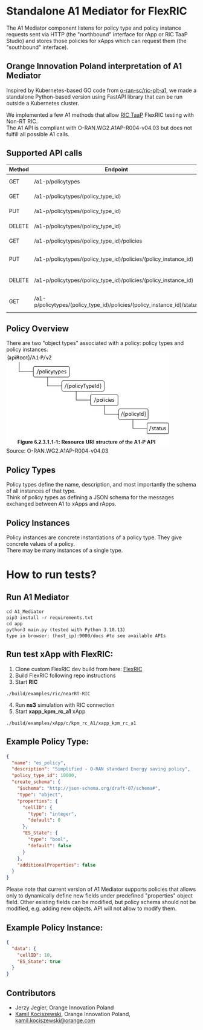 Standalone A1 Mediator for FlexRIC
======== 

The A1 Mediator component listens for policy type and policy instance requests sent via HTTP (the "northbound" interface for rApp or RIC TaaP Studio) and stores those policies for xApps which can request them (the "southbound" interface).

Orange Innovation Poland interpretation of A1 Mediator
----------------
Inspired by Kubernetes-based GO code from [o-ran-sc/ric-plt-a1](https://github.com/o-ran-sc/ric-plt-a1.git), we made a standalone Python-based version using FastAPI library that can be run outside a Kubernetes cluster. <br>

We implemented a few A1 methods that allow [RIC TaaP](https://github.com/Orange-OpenSource/ns-O-RAN-flexric/) FlexRIC testing with Non-RT RIC.<br> The A1 API is compliant with O-RAN.WG2.A1AP-R004-v04.03 but does not fulfill all possible A1 calls.

## Supported API calls
 | **Method** | **Endpoint**                                                | **Description**                |
|------------|-------------------------------------------------------------|--------------------------------|
| GET        | /a1-p/policytypes                                           | List Policy Types          |
| GET        | /a1-p/policytypes/(policy_type_id)                          | Get Policy Type               |
| PUT        | /a1-p/policytypes/(policy_type_id)                         | Create Policy Type            |
| DELETE     | /a1-p/policytypes/(policy_type_id)                         | Delete Policy Type            |
| GET        | /a1-p/policytypes/(policy_type_id)/policies                 | List Policy Instances         |
| PUT        | /a1-p/policytypes/(policy_type_id)/policies/(policy_instance_id) | Create Policy Instance        |
| DELETE     | /a1-p/policytypes/(policy_type_id)/policies/(policy_instance_id) | Delete Policy Instance        |
| GET        | /a1-p/policytypes/(policy_type_id)/policies/(policy_instance_id)/status | Get Policy Instance Status    |

Policy Overview
----------------

There are two "object types" associated with a policy: policy types and policy instances.
![policy_schema](policy_schema.png)<br>
Source: O-RAN.WG2.A1AP-R004-v04.03

Policy Types
----------------
Policy types define the name, description, and most importantly the schema of all instances of that type.  
Think of policy types as defining a JSON schema for the messages exchanged between A1 to xApps and rApps.

Policy Instances
----------------
Policy instances are concrete instantiations of a policy type. They give concrete values of a policy.  
There may be many instances of a single type.

How to run tests?
========
## Run A1 Mediator
```
cd A1_Mediator
pip3 install -r requirements.txt
cd app
python3 main.py (tested with Python 3.10.13)
type in browser: (host_ip):9000/docs #to see available APIs
```

## Run test xApp with FlexRIC:
1. Clone custom FlexRIC dev build from here: [FlexRIC](https://gitlab.eurecom.fr/Kociszz/flexric-a1-xapp/-/tree/A1_integration_RIC_TaaP?ref_type=heads)
2. Build FlexRIC following repo instructions
3. Start **RIC**
```
./build/examples/ric/nearRT-RIC
```
4. Run **ns3** simulation with RIC connection
5. Start **xapp_kpm_rc_a1** xApp
```
./build/examples/xApp/c/kpm_rc_A1/xapp_kpm_rc_a1
```
## Example Policy Type:
```json
{
  "name": "es_policy",
  "description": "Simplified - O-RAN standard Energy saving policy",
  "policy_type_id": 10000,
  "create_schema": {
    "$schema": "http://json-schema.org/draft-07/schema#",
    "type": "object",
    "properties": {
      "cellID": {
        "type": "integer",
        "default": 0
      },
      "ES_State": {
        "type": "bool",
        "default": false
      }
    },
    "additionalProperties": false
  }
}
```
Please note that current version of A1 Mediator supports policies that allows only to dynamically define new fields under predefined "properties" object field.
Other existing fields can be modified, but policy schema should not be modified, e.g. adding new objects. API will not allow to modify them.
## Example Policy Instance:
```json
{
  "data": {
    "cellID": 10,
    "ES_State": true
  }
}
```
## Contributors
- Jerzy Jegier, Orange Innovation Poland
- [Kamil Kociszewski](https://www.linkedin.com/in/kociszz/), Orange Innovation Poland, kamil.kociszewski@orange.com
